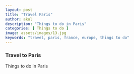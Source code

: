 ```yaml
---
layout: post
title: "Travel Paris"
author: akul
description: "Things to do in Paris"
categories: [ Things to do ]
image: assets/images/13.jpg
keywords: "travel, paris, france, europe, things to do"
---
```


### Travel to Paris

Things to do in Paris